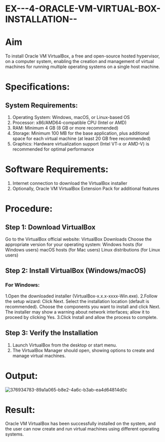 # EX---4-ORACLE-VM-VIRTUAL-BOX-INSTALLATION--
# Aim
To install Oracle VM VirtualBox, a free and open-source hosted hypervisor, on a computer system, enabling the creation and management of virtual machines for running multiple operating systems on a single host machine.

# Specifications:
## System Requirements:
1. Operating System: Windows, macOS, or Linux-based OS
2. Processor: x86/AMD64-compatible CPU (Intel or AMD)
3. RAM: Minimum 4 GB (8 GB or more recommended)
4. Storage: Minimum 100 MB for the base application, plus additional space for each virtual machine (at least 20 GB free recommended)
5. Graphics: Hardware virtualization support (Intel VT-x or AMD-V) is recommended for optimal performance

# Software Requirements:
1. Internet connection to download the VirtualBox installer
2. Optionally, Oracle VM VirtualBox Extension Pack for additional features


# Procedure:
## Step 1: Download VirtualBox
 Go to the VirtualBox official website: VirtualBox Downloads
 Choose the appropriate version for your operating system:
         Windows hosts (for Windows users)
         macOS hosts (for Mac users)
         Linux distributions (for Linux users)
## Step 2: Install VirtualBox (Windows/macOS)
### For Windows:
1.Open the downloaded installer (VirtualBox-x.x.x-xxxx-Win.exe).
2.Follow the setup wizard:
    Click Next.
    Select the installation location (default is recommended).
    Choose the components you want to install and click Next.
    The installer may show a warning about network interfaces; allow it to proceed by clicking 
    Yes.
3.Click Install and allow the process to complete.

## Step 3: Verify the Installation
1. Launch VirtualBox from the desktop or start menu.
2. The VirtualBox Manager should open, showing options to create and manage virtual machines.

# Output:
![376934783-89a1a065-b8e2-4a6c-b3ab-ea4d64814d0c](https://github.com/user-attachments/assets/90f70302-f816-457f-8e0d-ab0b905ded3a)


# Result:
Oracle VM VirtualBox has been successfully installed on the system, and the user can now create and run virtual machines using different operating systems.
